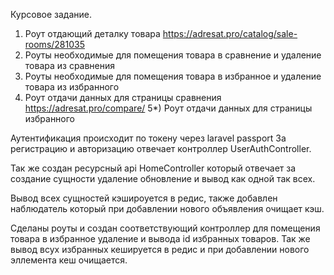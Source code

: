 Курсовое задание.
1) Роут отдающий деталку товара https://adresat.pro/catalog/sale-rooms/281035
2) Роуты необходимые для помещения товара в сравнение и удаление товара из сравнения
3) Роуты необходимые для помещения товара в избранное и удаление товара из избранного
4) Роут отдачи данных для страницы сравнения https://adresat.pro/compare/
5*) Роут отдачи данных для страницы избранного

Аутентификация происходит по токену через laravel passport За регистрацию и авторизацию отвечает контроллер
UserAuthController.

Так же создан ресурсный api HomeController который отвечает за создание сущности удаление обновление
и вывод как одной так всех.

Вывод всех сущностей кэшироуется в редис, также добавлен наблюдатель который при добавлении нового
объявления очищает кэш.

Сделаны роуты и создан соответствующий контроллер для помещения товара в избранное удаление и 
вывода id избранных товаров. Так же вывод всух избранных кешируется в редис и при добавлении нового
эллемента кеш очищается.


